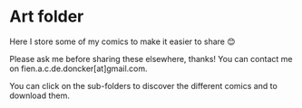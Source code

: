 # Art folder
Here I store some of my comics to make it easier to share :blush:


Please ask me before sharing these elsewhere, thanks! You can contact me on fien.a.c.de.doncker[at]gmail.com.

You can click on the sub-folders to discover the different comics and to download them.

